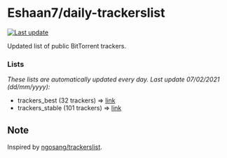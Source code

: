 
# Eshaan7/daily-trackerslist 

[![Last update](https://img.shields.io/badge/Last%20update-07/02/2021-blue.svg)](#)

Updated list of public BitTorrent trackers.

### Lists
*These lists are automatically updated every day. Last update 07/02/2021 (_dd/mm/yyyy_):*

* trackers_best (32 trackers) => [link](https://raw.githubusercontent.com/eshaan7/daily-trackerslist/master/trackers_best.txt)
* trackers_stable (101 trackers) => [link](https://raw.githubusercontent.com/eshaan7/daily-trackerslist/master/trackers_stable.txt)

## Note

Inspired by [ngosang/trackerslist](https://github.com/ngosang/trackerslist).
